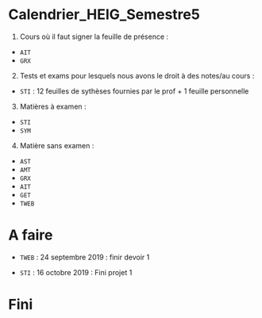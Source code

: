 # Calendrier_HEIG_Semestre5

1. Cours où il faut signer la feuille de présence :  

- `AIT`
- `GRX`

2. Tests et exams pour lesquels nous avons le droit à des notes/au cours :  

- `STI` : 12 feuilles de sythèses fournies par le prof + 1 feuille personnelle

3. Matières à examen :

- `STI`
- `SYM`

4. Matière sans examen :

- `AST`
- `AMT`
- `GRX`
- `AIT`
- `GET`
-  `TWEB`

# A faire 

- `TWEB` : 24 septembre 2019 : finir devoir 1

- `STI` : 16 octobre 2019 : Fini projet 1

# Fini
